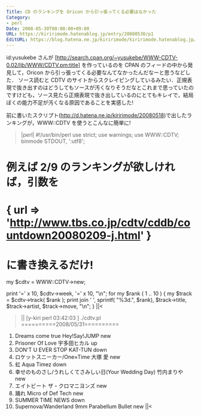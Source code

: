 ```yaml
---
Title: CD のランキングを Oricon から引っ張ってくる必要はなかった
Category:
- perl
Date: 2008-05-30T00:00:00+09:00
URL: https://kiririmode.hatenablog.jp/entry/20080530/p1
EditURL: https://blog.hatena.ne.jp/kiririmode/kiririmode.hatenablog.jp/atom/entry/8454420450078214831
---
```



id:yusukebe さんが [http://search.cpan.org/~yusukebe/WWW-CDTV-0.02/lib/WWW/CDTV.pm:title] を作っているのを CPAN のフィードの中から発見して，Oricon から引っ張ってくる必要なんてなかったんだなーと思うなどした．
ソース読むと CDTV のサイトからスクレイピングしているみたい．正規表現で抜き出すのはどうしてもソースが汚くなりそうだなとこれまで思っていたのですけども，ソース見たら正規表現で抜き出しているのにとてもキレイで，結局ぼくの能力不足が汚くなる原因であることを実感した!

前に書いたスクリプト(http://d.hatena.ne.jp/kiririmode/20080518)で出したランキングが，WWW::CDTV を使うとこんなに簡単に!
>|perl|
#!/usr/bin/perl
use strict;
use warnings;
use WWW::CDTV;
binmode STDOUT, ':utf8';

# 例えば 2/9 のランキングが欲しければ，引数を
# { url => 'http://www.tbs.co.jp/cdtv/cddb/countdown20080209-j.html' }
# に書き換えるだけ!
my $cdtv = WWW::CDTV->new;

print '=' x 10, $cdtv->week, '=' x 10, "\n";
for my $rank ( 1 .. 10 ) {
    my $track = $cdtv->track( $rank );
    print join ' ', 
        sprintf( "%3d.", $rank), $track->title, $track->artist, $track->move, "\n";
}
||<

>||
[y-kiri perl 03:42:03 ] ./cdtv.pl 
==========2008/05/31==========
  1. Dreams come true Hey!Say!JUMP new 
  2. Prisoner Of Love 宇多田ヒカル up 
  3. DON'T U EVER STOP KAT-TUN down 
  4. ロケットスニーカー/One×Time 大塚 愛 new 
  5. 虹 Aqua Timez down 
  6. 幸せのものさし/うれしくてさみしい日(Your Wedding Day) 竹内まりや new 
  7. エイトビート ザ・クロマニヨンズ new 
  8. 踊れ Micro of Def Tech new 
  9. SUMMER TIME NEWS down 
 10. Supernova/Wanderland 9mm Parabellum Bullet new 
||<

